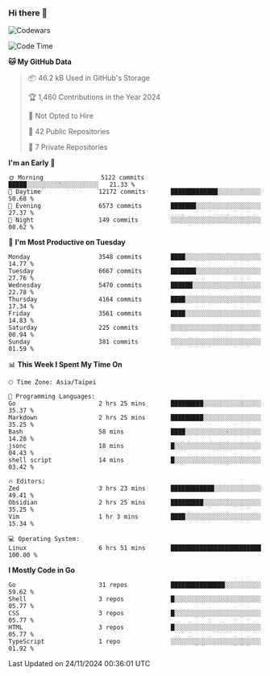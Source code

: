 ### Hi there 👋

![Codewars](https://www.codewars.com/users/omegaatt36/badges/small)

<!--START_SECTION:waka-->
![Code Time](http://img.shields.io/badge/Code%20Time-2%2C915%20hrs%2045%20mins-blue)

**🐱 My GitHub Data** 

> 📦 46.2 kB Used in GitHub's Storage 
 > 
> 🏆 1,460 Contributions in the Year 2024
 > 
> 🚫 Not Opted to Hire
 > 
> 📜 42 Public Repositories 
 > 
> 🔑 7 Private Repositories 
 > 
**I'm an Early 🐤** 

```text
🌞 Morning                5122 commits        █████░░░░░░░░░░░░░░░░░░░░   21.33 % 
🌆 Daytime                12172 commits       █████████████░░░░░░░░░░░░   50.68 % 
🌃 Evening                6573 commits        ███████░░░░░░░░░░░░░░░░░░   27.37 % 
🌙 Night                  149 commits         ░░░░░░░░░░░░░░░░░░░░░░░░░   00.62 % 
```
📅 **I'm Most Productive on Tuesday** 

```text
Monday                   3548 commits        ████░░░░░░░░░░░░░░░░░░░░░   14.77 % 
Tuesday                  6667 commits        ███████░░░░░░░░░░░░░░░░░░   27.76 % 
Wednesday                5470 commits        ██████░░░░░░░░░░░░░░░░░░░   22.78 % 
Thursday                 4164 commits        ████░░░░░░░░░░░░░░░░░░░░░   17.34 % 
Friday                   3561 commits        ████░░░░░░░░░░░░░░░░░░░░░   14.83 % 
Saturday                 225 commits         ░░░░░░░░░░░░░░░░░░░░░░░░░   00.94 % 
Sunday                   381 commits         ░░░░░░░░░░░░░░░░░░░░░░░░░   01.59 % 
```


📊 **This Week I Spent My Time On** 

```text
🕑︎ Time Zone: Asia/Taipei

💬 Programming Languages: 
Go                       2 hrs 25 mins       █████████░░░░░░░░░░░░░░░░   35.37 % 
Markdown                 2 hrs 25 mins       █████████░░░░░░░░░░░░░░░░   35.25 % 
Bash                     58 mins             ████░░░░░░░░░░░░░░░░░░░░░   14.28 % 
jsonc                    18 mins             █░░░░░░░░░░░░░░░░░░░░░░░░   04.43 % 
shell script             14 mins             █░░░░░░░░░░░░░░░░░░░░░░░░   03.42 % 

🔥 Editors: 
Zed                      3 hrs 23 mins       ████████████░░░░░░░░░░░░░   49.41 % 
Obsidian                 2 hrs 25 mins       █████████░░░░░░░░░░░░░░░░   35.25 % 
Vim                      1 hr 3 mins         ████░░░░░░░░░░░░░░░░░░░░░   15.34 % 

💻 Operating System: 
Linux                    6 hrs 51 mins       █████████████████████████   100.00 % 
```

**I Mostly Code in Go** 

```text
Go                       31 repos            ███████████████░░░░░░░░░░   59.62 % 
Shell                    3 repos             █░░░░░░░░░░░░░░░░░░░░░░░░   05.77 % 
CSS                      3 repos             █░░░░░░░░░░░░░░░░░░░░░░░░   05.77 % 
HTML                     3 repos             █░░░░░░░░░░░░░░░░░░░░░░░░   05.77 % 
TypeScript               1 repo              ░░░░░░░░░░░░░░░░░░░░░░░░░   01.92 % 
```




 Last Updated on 24/11/2024 00:36:01 UTC
<!--END_SECTION:waka-->

<!--
**omegaatt36/omegaatt36** is a ✨ _special_ ✨ repository because its `README.md` (this file) appears on your GitHub profile.

Here are some ideas to get you started:

- 🔭 I’m currently working on ...
- 🌱 I’m currently learning ...
- 👯 I’m looking to collaborate on ...
- 🤔 I’m looking for help with ...
- 💬 Ask me about ...
- 📫 How to reach me: ...
- 😄 Pronouns: ...
- ⚡ Fun fact: ...
-->
